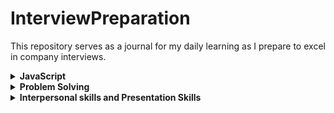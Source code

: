 # InterviewPreparation
This repository serves as a journal for my daily learning as I prepare to excel in company interviews.

<details>
  <summary><b>JavaScript</b></summary>

- [JavaScript Notes](JavaScript/JavaScriptNotes.md)
- [JavaScript Interview Questions](JavaScript/JavaScriptIQ.md)
</details>

<details>
  <summary><b>Problem Solving</b></summary>

- [Coding Questions](codingProblems.md)
</details>

<details>
  <summary><b>Interpersonal skills and Presentation Skills</b></summary>

- [Mindfullness](mindfullness.md)
</details>